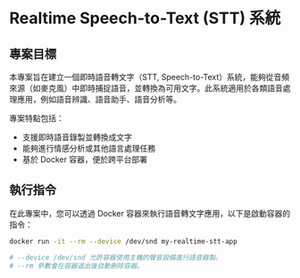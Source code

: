 # Realtime Speech-to-Text (STT) 系統

## 專案目標

本專案旨在建立一個即時語音轉文字（STT, Speech-to-Text）系統，能夠從音頻來源（如麥克風）中即時捕捉語音，並轉換為可用文字。此系統適用於各類語音處理應用，例如語音辨識、語音助手、語音分析等。

專案特點包括：
- 支援即時語音錄製並轉換成文字
- 能夠進行情感分析或其他語言處理任務
- 基於 Docker 容器，便於跨平台部署

## 執行指令

在此專案中，您可以透過 Docker 容器來執行語音轉文字應用，以下是啟動容器的指令：

```bash
docker run -it --rm --device /dev/snd my-realtime-stt-app

# --device /dev/snd 允許容器使用主機的聲音設備進行語音錄製。
# --rm 參數會在容器退出後自動刪除容器。